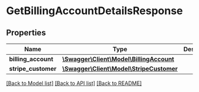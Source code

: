 # GetBillingAccountDetailsResponse

## Properties
Name | Type | Description | Notes
------------ | ------------- | ------------- | -------------
**billing_account** | [**\Swagger\Client\Model\BillingAccount**](BillingAccount.md) |  | 
**stripe_customer** | [**\Swagger\Client\Model\StripeCustomer**](StripeCustomer.md) |  | 

[[Back to Model list]](../../README.md#documentation-for-models) [[Back to API list]](../../README.md#documentation-for-api-endpoints) [[Back to README]](../../README.md)

